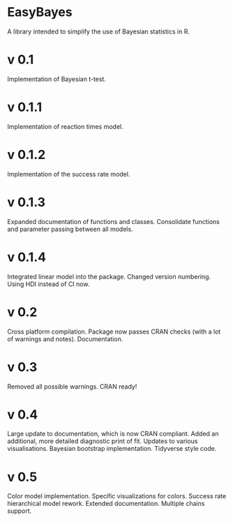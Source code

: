 # EasyBayes
A library intended to simplify the use of Bayesian statistics in R.

# v 0.1
Implementation of Bayesian t-test.

# v 0.1.1
Implementation of reaction times model.

# v 0.1.2
Implementation of the success rate model.

# v 0.1.3
Expanded documentation of functions and classes. Consolidate functions and parameter passing between all models.

# v 0.1.4
Integrated linear model into the package.
Changed version numbering.
Using HDI instead of CI now.

# v 0.2
Cross platform compilation.
Package now passes CRAN checks (with a lot of warnings and notes).
Documentation.

# v 0.3
Removed all possible warnings.
CRAN ready!

# v 0.4
Large update to documentation, which is now CRAN compliant.
Added an additional, more detailed diagnostic print of fit.
Updates to various visualisations.
Bayesian bootstrap implementation.
Tidyverse style code.

# v 0.5
Color model implementation.
Specific visualizations for colors.
Success rate hierarchical model rework.
Extended documentation.
Multiple chains support.